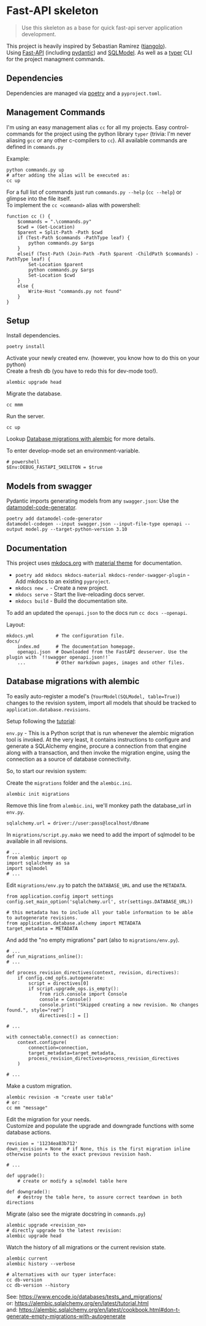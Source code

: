 # Fast-API skeleton

> Use this skeleton as a base for quick fast-api server application development.

This project is heavily inspired by Sebastian Ramirez ([tiangolo](https://github.com/tiangolo)).  
Using [Fast-API](https://fastapi.tiangolo.com/) (including [pydantic](https://pydantic-docs.helpmanual.io/)) and [SQLModel](https://sqlmodel.tiangolo.com/). As well as a [typer](https://typer.tiangolo.com/) CLI for the project managment commands.  

## Dependencies

Dependencies are managed via [poetry](https://python-poetry.org/) and a `pyproject.toml`.


## Management Commands

I'm using an easy management alias `cc` for all my projects. Easy control-commands for the project using the python library `typer` (trivia: I'm never aliasing `gcc` or any other c-compilers to `cc`). All available commands are defined in `commands.py`  

Example:

    python commands.py up
    # after adding the alias will be executed as:
    cc up

For a full list of commands just run `commands.py --help` (`cc --help`) or glimpse into the file itself.  
To implement the `cc <command>` alias with powershell:

    function cc () {
        $commands = ".\commands.py"
        $cwd = (Get-Location)
        $parent = Split-Path -Path $cwd
        if (Test-Path $commands -PathType leaf) {
            python commands.py $args
        }
        elseif (Test-Path (Join-Path -Path $parent -ChildPath $commands) -PathType leaf) {
            Set-Location $parent
            python commands.py $args
            Set-Location $cwd
        }
        else {
            Write-Host "commands.py not found" 
        }
    }


## Setup

Install dependencies.

    poetry install

Activate your newly created env. (however, you know how to do this on your python)  
Create a fresh db (you have to redo this for dev-mode too!).

    alembic upgrade head

Migrate the database.

    cc mmm

Run the server.

    cc up

Lookup [Database migrations with alembic](#database-migrations-with-alembic) for more details.

To enter develop-mode set an environment-variable.

    # powershell
    $Env:DEBUG_FASTAPI_SKELETON = $true


## Models from swagger

Pydantic imports generating models from any `swagger.json`: Use the [datamodel-code-generator](https://koxudaxi.github.io/datamodel-code-generator/).

    poetry add datamodel-code-generator
    datamodel-codegen --input swagger.json --input-file-type openapi --output model.py --target-python-version 3.10


## Documentation

This project uses [mkdocs.org](https://www.mkdocs.org) with [material theme](https://squidfunk.github.io/mkdocs-material/) for documentation.

* `poetry add mkdocs mkdocs-material mkdocs-render-swagger-plugin` - Add mkdocs to an existing `pyproject`.
* `mkdocs new .` - Create a new project.
* `mkdocs serve` - Start the live-reloading docs server.
* `mkdocs build` - Build the documentation site.

To add an updated the `openapi.json` to the docs run `cc docs --openapi`.  

Layout:

    mkdocs.yml        # The configuration file.
    docs/
        index.md      # The documentation homepage.
        openapi.json  # Downloaded from the FastAPI devserver. Use the plugin with `!!swagger openapi.json!!`
        ...           # Other markdown pages, images and other files.


## Database migrations with alembic

To easily auto-register a model's (`YourModel(SQLModel, table=True)`) changes
to the revision system, import all models that should be tracked to
`application.database.revisions`.  

Setup following the [tutorial](https://alembic.sqlalchemy.org/en/latest/tutorial.html):  

`env.py` - This is a Python script that is run whenever the alembic migration
tool is invoked. At the very least, it contains instructions to configure and
generate a SQLAlchemy engine, procure a connection from that engine along with
a transaction, and then invoke the migration engine, using the connection as a
source of database connectivity.  

So, to start our revision system:  

Create the `migrations` folder and the `alembic.ini`.

    alembic init migrations

Remove this line from `alembic.ini`, we'll monkey path the database_url in `env.py`.

    sqlalchemy.url = driver://user:pass@localhost/dbname

In `migrations/script.py.mako` we need to add the import of sqlmodel to be available in all revisions.

    # ...
    from alembic import op
    import sqlalchemy as sa
    import sqlmodel
    # ...

Edit `migrations/env.py` to patch the `DATABASE_URL` and use the `METADATA`.

    from application.config import settings
    config.set_main_option('sqlalchemy.url', str(settings.DATABASE_URL))

    # this metadata has to include all your table information to be able to autogenerate revisions.
    from application.database.alchemy import METADATA
    target_metadata = METADATA

And add the "no empty migrations" part (also to `migrations/env.py`).

    # ...
    def run_migrations_online():
    # ...

    def process_revision_directives(context, revision, directives):
        if config.cmd_opts.autogenerate:
            script = directives[0]
            if script.upgrade_ops.is_empty():
                from rich.console import Console
                console = Console()
                console.print("Skipped creating a new revision. No changes found.", style="red")
                directives[:] = []

    # ...

    with connectable.connect() as connection:
        context.configure(
            connection=connection,
            target_metadata=target_metadata,
            process_revision_directives=process_revision_directives
        )

    # ...

Make a custom migration.

    alembic revision -m "create user table"
    # or:
    cc mm "message"

Edit the migration for your needs.  
Customize and populate the upgrade and downgrade functions with some database actions.

    revision = '11234ea83b712'
    down_revision = None  # if None, this is the first migration inline otherwise points to the exact previous revision hash.

    # ...

    def upgrade():
        # create or modify a sqlmodel table here

    def downgrade():
        # destroy the table here, to assure correct teardown in both directions

Migrate (also see the migrate docstring in `commands.py`)

    alembic upgrade <revision_no>
    # directly upgrade to the latest revision:
    alembic upgrade head

Watch the history of all migrations or the current revision state.

    alembic current
    alembic history --verbose

    # alternatives with our typer interface:
    cc db-version
    cc db-version --history

See: https://www.encode.io/databases/tests_and_migrations/  
or: https://alembic.sqlalchemy.org/en/latest/tutorial.html  
and: https://alembic.sqlalchemy.org/en/latest/cookbook.html#don-t-generate-empty-migrations-with-autogenerate  

